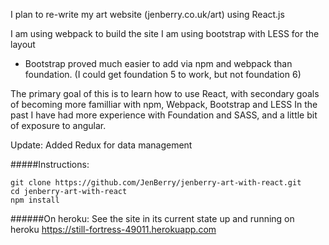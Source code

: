 I plan to re-write my art website (jenberry.co.uk/art) using React.js

I am using webpack to build the site
I am using bootstrap with LESS for the layout
- Bootstrap proved much easier to add via npm and webpack than foundation. (I could get foundation 5 to work, but not foundation 6)

The primary goal of this is to learn how to use React, with secondary goals of becoming more familliar with npm, Webpack, Bootstrap and LESS
In the past I have had more experience with Foundation and SASS, and a little bit of exposure to angular.

Update: Added Redux for data management

#####Instructions:
```
git clone https://github.com/JenBerry/jenberry-art-with-react.git
cd jenberry-art-with-react
npm install
```

######On heroku:
See the site in its current state up and running on heroku
https://still-fortress-49011.herokuapp.com